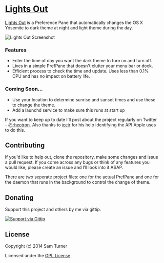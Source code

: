 [Lights Out](http://samturner.github.io/lights-out/)
========================

[Lights Out](http://samturner.github.io/lights-out/) is a Preference Pane that automatically changes the OS X Yosemite to dark theme at night and light theme during the day.

![Lights Out Screenshot](http://i.imgur.com/8cgnrGQ.png)

### Features
- Enter the time of day you want the dark theme to turn on and turn off.
- Lives in a simple PrefPane that doesn't clutter your menu bar or dock.
- Efficient process to check the time and update. Uses less than 0.1% CPU and has no impact on battery life.

### Coming Soon...
- Use your location to determine sunrise and sunset times and use these to change the theme.
- Add a launchd service to make sure this runs at start up

If you want to keep up to date I'll post about the project regularly on Twitter - [@rheotron](http://twitter.com/rheotron). Also thanks to [iccir](https://github.com/iccir) for his help identifying the API Apple uses to do this.

## Contributing

If you'd like to help out, clone the repository, make some changes and issue a pull request. If you come across any bugs or think of any features you would like, please create an issue and I'll look into it ASAP.

There are two seperate project files: one for the actual PrefPane and one for the daemon that runs in the background to control the change of theme.

## Donating

Support this project and others by me via gittip.

<a href="https://www.gittip.com/samturner/">
  <img alt="Support via Gittip" src="https://rawgithub.com/twolfson/gittip-badge/0.2.0/dist/gittip.png"/>
</a>

## License

Copyright (c) 2014 Sam Turner

Licensed under the [GPL License](http://choosealicense.com/licenses/gpl-2.0/).

